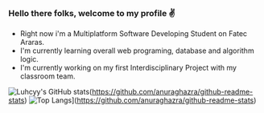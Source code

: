 ### Hello there folks, welcome to my profile ✌️

- Right now i'm a Multiplatform Software Developing Student on Fatec Araras.
- I'm currently learning overall web programing, database and algorithm logic.
- I'm currently working on my first Interdisciplinary Project with my classroom team.



![Luhcyy's GitHub stats](https://github-readme-stats.vercel.app/api?username=Luhcyy&theme=aura&show_icons=true)(https://github.com/anuraghazra/github-readme-stats)
![Top Langs](https://github-readme-stats.vercel.app/api/top-langs/?username=Luhcyy&layout&theme=aura=compact)](https://github.com/anuraghazra/github-readme-stats)
<!--
**Luhcyy/Luhcyy** is a ✨ _special_ ✨ repository because its `README.md` (this file) appears on your GitHub profile.

Here are some ideas to get you started:

- 🔭 I’m currently working on ...
- 🌱 I’m currently learning ...
- 👯 I’m looking to collaborate on ...
- 🤔 I’m looking for help with ...
- 💬 Ask me about ...
- 📫 How to reach me: ...
- 😄 Pronouns: ...
- ⚡ Fun fact: ...
-->
